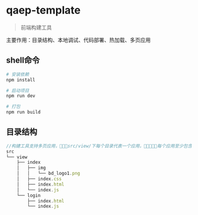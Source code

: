 # qaep-template

> 前端构建工具

 主要作用：目录结构、本地调试、代码部署、热加载、多页应用


## shell命令

``` bash
# 安装依赖
npm install

# 启动项目
npm run dev

# 打包
npm run build

```

## 目录结构
```javascript
//构建工具支持多页应用，src/view/下每个目录代表一个应用，每个应用至少包含入口index.html和入口index.js
src
└── view
    ├── index
    │   ├── img
    │   │   └── bd_logo1.png
    │   ├── index.css
    │   ├── index.html
    │   └── index.js
    └── login
        ├── index.html
        └── index.js
```

